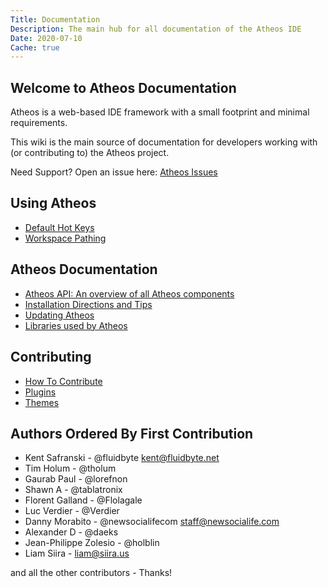 ```yaml
---
Title: Documentation
Description: The main hub for all documentation of the Atheos IDE
Date: 2020-07-10
Cache: true
---
```

<section>
   <h1>Welcome to Atheos Documentation</h1>
   <p>Atheos is a web-based IDE framework with a small footprint and minimal requirements.</p>
</section>
<section>
   <p>This wiki is the main source of documentation for developers working with (or contributing to) the Atheos project.</p>
   <p>Need Support? Open an issue here: <a href="https://github.com/Atheos/Atheos/issues">Atheos Issues</a></p>
   <h2>Using Atheos</h2>
   <ul>
      <li><a href="/docs/hotkeys">Default Hot Keys</a></li>
      <li><a href="/docs/workspace-pathing">Workspace Pathing</a></li>
   </ul>
   <h2>Atheos Documentation</h2>
   <ul>
      <li><a href="/docs/api">Atheos API: An overview of all Atheos components</a></li>
      <li><a href="/docs/installation">Installation Directions and Tips</a></li>
      <li><a href="/docs/updating">Updating Atheos</a></li>
      <li><a href="/docs/libraries">Libraries used by Atheos</a></li>
   </ul>
   <h2>Contributing</h2>
   <ul>
      <li><a href="/docs/contributing">How To Contribute</a></li>
      <li><a href="/docs/contributing/plugins/">Plugins</a></li>
      <li><a href="/docs/contributing/themes">Themes</a></li>
   </ul>
</section>
<section>
<h2>Authors Ordered By First Contribution</h2>
<ul>
	<li>Kent Safranski - @fluidbyte <a href="&#109;&#97;&#x69;&#108;&#x74;&#x6f;&#x3a;&#x6b;&#101;&#x6e;&#116;&#x40;&#x66;&#108;&#x75;&#x69;&#100;&#x62;&#x79;&#x74;&#x65;&#46;&#110;&#101;&#x74;">&#x6b;&#101;&#x6e;&#116;&#x40;&#x66;&#108;&#x75;&#x69;&#100;&#x62;&#x79;&#x74;&#x65;&#46;&#110;&#101;&#x74;</a>
	</li>
	<li>Tim Holum - @tholum</li>
	<li>Gaurab Paul - @lorefnon</li>
	<li>Shawn A - @tablatronix</li>
	<li>Florent Galland - @Flolagale</li>
	<li>Luc Verdier - @Verdier</li>
	<li>Danny Morabito - @newsocialifecom <a href="&#x6d;&#97;&#x69;&#108;&#116;&#x6f;&#x3a;&#x73;&#116;&#97;&#x66;&#x66;&#x40;&#110;&#101;&#x77;&#115;&#x6f;&#99;&#105;&#97;&#x6c;&#105;&#x66;&#x65;&#46;&#x63;&#111;&#109;">&#x73;&#116;&#97;&#x66;&#x66;&#x40;&#110;&#101;&#x77;&#115;&#x6f;&#99;&#105;&#97;&#x6c;&#105;&#x66;&#x65;&#46;&#x63;&#111;&#109;</a>
	</li>
	<li>Alexander D - @daeks</li>
	<li>Jean-Philippe Zolesio - @holblin</li>
	<li>Liam Siira - <a href="&#109;&#x61;&#105;&#108;&#116;&#111;&#58;&#108;&#x69;&#97;&#x6d;&#x40;&#115;&#105;&#105;&#114;&#x61;&#46;&#117;&#115;">&#108;&#x69;&#97;&#x6d;&#x40;&#115;&#105;&#105;&#114;&#x61;&#46;&#117;&#115;</a>
	</li>
</ul>
<p>and all the other contributors - Thanks!</p>
</section>
